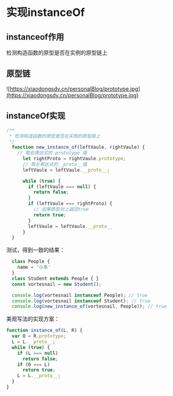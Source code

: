# 实现instanceOf

## instanceof作用

检测构造函数的原型是否在实例的原型链上

## 原型链

![https://xiaodongsdy.cn/personalBlog/prototype.jpg](https://xiaodongsdy.cn/personalBlog/prototype.jpg)



## instanceOf实现

```js
/**
 * 检测构造函数的原型是否在实例的原型链上
 */
  function new_instance_of(leftVaule, rightVaule) {
    // 取右表达式的 prototype 值
      let rightProto = rightVaule.prototype; 
      // 取左表达式的__proto__值  
      leftVaule = leftVaule.__proto__; 

      while (true) {
        if (leftVaule === null) {
          return false;
        }
        if (leftVaule === rightProto) {
          // 如果原型对上返回true
          return true;
        }
        leftVaule = leftVaule.__proto__
      }
  }
```



测试，得到一致的结果：

```js
  class People { 
    name = '小东'
  }
  class Student extends People { }
  const vortesnail = new Student();

  console.log(vortesnail instanceof People); // true
  console.log(vortesnail instanceof Student); // true
  console.log(new_instance_of(vortesnail, People)); // true
```



美观写法的实现方案：

```js
function instance_of(L, R) {
  var O = R.prototype;
  L = L.__proto__;
  while (true) {
    if (L === null)
      return false;
    if (O === L) 
      return true;
    L = L.__proto__;
  }
}
```


